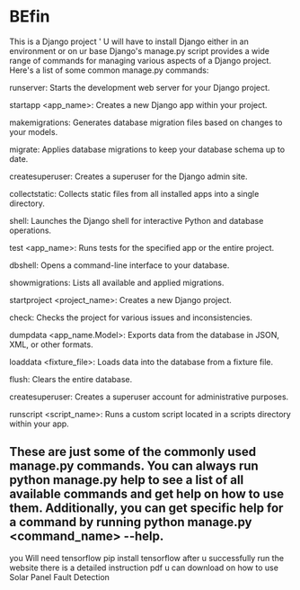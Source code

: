 # BEfin
This is a Django project '
U will have to install Django either in an environment or on ur base
Django's manage.py script provides a wide range of commands for managing various aspects of a Django project. Here's a list of some common manage.py commands:

runserver: Starts the development web server for your Django project.

startapp <app_name>: Creates a new Django app within your project.

makemigrations: Generates database migration files based on changes to your models.

migrate: Applies database migrations to keep your database schema up to date.

createsuperuser: Creates a superuser for the Django admin site.

collectstatic: Collects static files from all installed apps into a single directory.

shell: Launches the Django shell for interactive Python and database operations.

test <app_name>: Runs tests for the specified app or the entire project.

dbshell: Opens a command-line interface to your database.

showmigrations: Lists all available and applied migrations.

startproject <project_name>: Creates a new Django project.

check: Checks the project for various issues and inconsistencies.

dumpdata <app_name.Model>: Exports data from the database in JSON, XML, or other formats.

loaddata <fixture_file>: Loads data into the database from a fixture file.

flush: Clears the entire database.

createsuperuser: Creates a superuser account for administrative purposes.

runscript <script_name>: Runs a custom script located in a scripts directory within your app.

These are just some of the commonly used manage.py commands. You can always run python manage.py help to see a list of all available commands and get help on how to use them. Additionally, you can get specific help for a command by running python manage.py <command_name> --help.
------------------------------------------------------------------------------
you Will need tensorflow
pip install tensorflow
after u successfully run the website there is a detailed instruction pdf u can download 
on how to use Solar Panel Fault Detection
